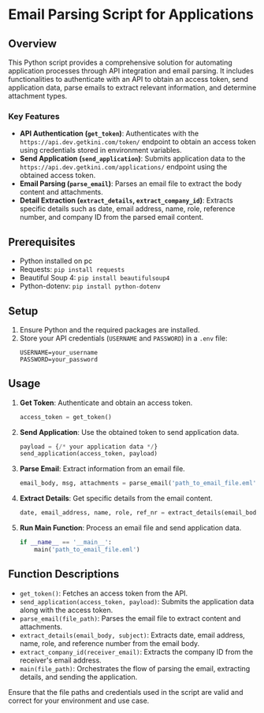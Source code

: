 # Email Parsing Script for Applications

## Overview

This Python script provides a comprehensive solution for automating application processes through API integration and email parsing. It includes functionalities to authenticate with an API to obtain an access token, send application data, parse emails to extract relevant information, and determine attachment types.

### Key Features

- **API Authentication (`get_token`)**: Authenticates with the `https://api.dev.getkini.com/token/` endpoint to obtain an access token using credentials stored in environment variables.
- **Send Application (`send_application`)**: Submits application data to the `https://api.dev.getkini.com/applications/` endpoint using the obtained access token.
- **Email Parsing (`parse_email`)**: Parses an email file to extract the body content and attachments.
- **Detail Extraction (`extract_details`, `extract_company_id`)**: Extracts specific details such as date, email address, name, role, reference number, and company ID from the parsed email content.

## Prerequisites

- Python installed on pc
- Requests: `pip install requests`
- Beautiful Soup 4: `pip install beautifulsoup4`
- Python-dotenv: `pip install python-dotenv`

## Setup

1. Ensure Python and the required packages are installed.
2. Store your API credentials (`USERNAME` and `PASSWORD`) in a `.env` file:
   ```
   USERNAME=your_username
   PASSWORD=your_password
   ```

## Usage

1. **Get Token**: Authenticate and obtain an access token.
   ```python
   access_token = get_token()
   ```
2. **Send Application**: Use the obtained token to send application data.
   ```python
   payload = {/* your application data */}
   send_application(access_token, payload)
   ```
3. **Parse Email**: Extract information from an email file.
   ```python
   email_body, msg, attachments = parse_email('path_to_email_file.eml')
   ```
4. **Extract Details**: Get specific details from the email content.
   ```python
   date, email_address, name, role, ref_nr = extract_details(email_body, msg['Subject'])
   ```
5. **Run Main Function**: Process an email file and send application data.
   ```python
   if __name__ == '__main__':
       main('path_to_email_file.eml')
   ```

## Function Descriptions

- `get_token()`: Fetches an access token from the API.
- `send_application(access_token, payload)`: Submits the application data along with the access token.
- `parse_email(file_path)`: Parses the email file to extract content and attachments.
- `extract_details(email_body, subject)`: Extracts date, email address, name, role, and reference number from the email body.
- `extract_company_id(receiver_email)`: Extracts the company ID from the receiver's email address.
- `main(file_path)`: Orchestrates the flow of parsing the email, extracting details, and sending the application.

Ensure that the file paths and credentials used in the script are valid and correct for your environment and use case.
